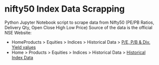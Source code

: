 # nifty50 Index Data Scrapping
Python Jupyter Notebook script to scrape data from Nifty50 (PE/PB Ratios, Delivery Qty, Open Close High Low Price)
Source of the data is the official NSE Website:
* HomeProducts > Equities > Indices > Historical Data > [P/E, P/B & Div. Yield values](https://www1.nseindia.com/products/content/equities/indices/historical_pepb.htm)
* Home > Products > Equities > Indices > Historical Data > [Historical Index Data](https://www1.nseindia.com/products/content/equities/indices/historical_index_data.htm)
 

